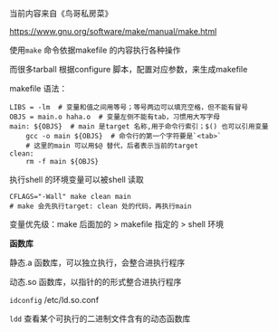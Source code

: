 当前内容来自《鸟哥私房菜》

https://www.gnu.org/software/make/manual/make.html



使用`make` 命令依据makefile 的内容执行各种操作

而很多tarball 根据configure 脚本，配置对应参数，来生成makefile



makefile 语法：

```shell
LIBS = -lm  # 变量和值之间用等号；等号两边可以填充空格，但不能有冒号
OBJS = main.o haha.o  # 变量左侧不能有tab，习惯用大写字母
main: ${OBJS}  # main 是target 名称,用于命令行索引；$() 也可以引用变量
	gcc -o main ${OBJS}  # 命令行的第一个字符要是`<tab>`
	# 这里的main 可以用$@ 替代，后者表示当前的target
clean:
	rm -f main ${OBJS}
```

执行shell 的环境变量可以被shell 读取

```shell
CFLAGS="-Wall" make clean main
# make 会先执行target: clean 处的代码，再执行main
```

变量优先级：make 后面加的 > makefile 指定的 > shell 环境



**函数库**

静态.a 函数库，可以独立执行，会整合进执行程序

动态.so 函数库，以指针的的形式整合进执行程序



`idconfig` /etc/ld.so.conf

`ldd` 查看某个可执行的二进制文件含有的动态函数库


